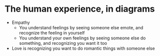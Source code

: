 <!-- TITLE: On Empathy -->
<!-- SUBTITLE: what is love? Baby don't hurt me -->

# The human experience, in diagrams
* Empathy
  * You understand feelings by seeing someone else emote, and recognize the feeling in yourself
  * You understand your own feelings by seeing someone else do something, and recognizing you want it too
* Love is recognizing you want to do romantic things with someone else